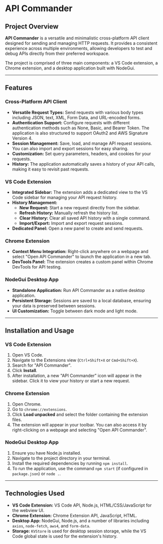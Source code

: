 # API Commander

## Project Overview

**API Commander** is a versatile and minimalistic cross-platform API client designed for sending and managing HTTP requests. It provides a consistent experience across multiple environments, allowing developers to test and debug APIs directly from their preferred workspace.

The project is comprised of three main components: a VS Code extension, a Chrome extension, and a desktop application built with NodeGui.

---

## Features

### Cross-Platform API Client
* **Versatile Request Types:** Send requests with various body types including JSON, text, XML, Form Data, and URL-encoded forms.
* **Authentication Support:** Configure requests with different authentication methods such as None, Basic, and Bearer Token. The application is also structured to support OAuth2 and AWS Signature Version 4.
* **Session Management:** Save, load, and manage API request sessions. You can also import and export sessions for easy sharing.
* **Customization:** Set query parameters, headers, and cookies for your requests.
* **History:** The application automatically saves a history of your API calls, making it easy to revisit past requests.

### VS Code Extension
* **Integrated Sidebar:** The extension adds a dedicated view to the VS Code sidebar for managing your API request history.
* **History Management:**
    * **New Request:** Start a new request directly from the sidebar.
    * **Refresh History:** Manually refresh the history list.
    * **Clear History:** Clear all saved API history with a single command.
    * **Import/Export:** Import and export request sessions.
* **Dedicated Panel:** Open a new panel to create and send requests.

### Chrome Extension
* **Context Menu Integration:** Right-click anywhere on a webpage and select "Open API Commander" to launch the application in a new tab.
* **DevTools Panel:** The extension creates a custom panel within Chrome DevTools for API testing.

### NodeGui Desktop App
* **Standalone Application:** Run API Commander as a native desktop application.
* **Persistent Storage:** Sessions are saved to a local database, ensuring your data is preserved between sessions.
* **UI Customization:** Toggle between dark mode and light mode.

---

## Installation and Usage

### VS Code Extension
1.  Open VS Code.
2.  Navigate to the Extensions view (`Ctrl+Shift+X` or `Cmd+Shift+X`).
3.  Search for "API Commander".
4.  Click **Install**.
5.  After installation, a new "API Commander" icon will appear in the sidebar. Click it to view your history or start a new request.

### Chrome Extension
1.  Open Chrome.
2.  Go to `chrome://extensions`.
3.  Click **Load unpacked** and select the folder containing the extension files.
4.  The extension will appear in your toolbar. You can also access it by right-clicking on a webpage and selecting "Open API Commander".

### NodeGui Desktop App
1.  Ensure you have Node.js installed.
2.  Navigate to the project directory in your terminal.
3.  Install the required dependencies by running `npm install`.
4.  To run the application, use the command `npm start` (if configured in `package.json`) or `node .`.

---

## Technologies Used

* **VS Code Extension:** VS Code API, Node.js, HTML/CSS/JavaScript for the webview UI.
* **Chrome Extension:** Chrome Extension API, JavaScript, HTML.
* **Desktop App:** NodeGui, Node.js, and a number of libraries including `axios`, `node-fetch`, `aws4`, and `form-data`.
* **Storage:** `KVStore` is used for desktop session storage, while the VS Code global state is used for the extension's history.